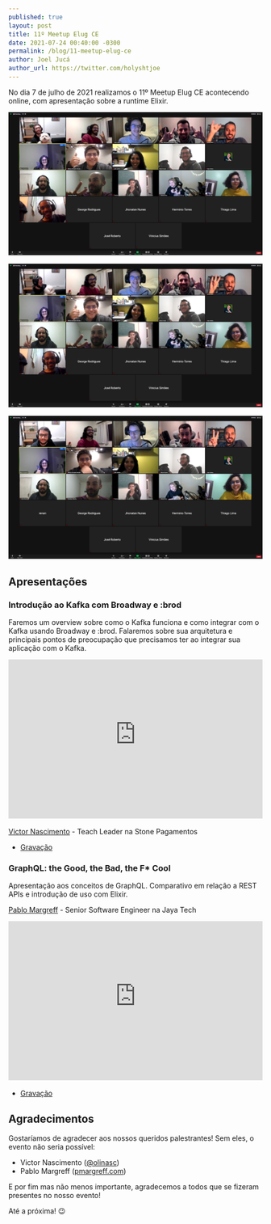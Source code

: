 ```yaml
---
published: true
layout: post
title: 11º Meetup Elug CE
date: 2021-07-24 00:40:00 -0300
permalink: /blog/11-meetup-elug-ce
author: Joel Jucá
author_url: https://twitter.com/holyshtjoe
---
```


No dia 7 de julho de 2021 realizamos o 11º Meetup Elug CE acontecendo online, com apresentação sobre a runtime Elixir.

![11º Meetup Elug CE: Foto Oficial 1](/media/2021-07-07_elug-ce-meetup-11-foto-oficial-1.png "11º Meetup Elug CE: Foto Oficial 1")

![11º Meetup Elug CE: Foto Oficial 2](/media/2021-07-07_elug-ce-meetup-11-foto-oficial-2.png "11º Meetup Elug CE: Foto Oficial 2")

![11º Meetup Elug CE: Foto Oficial 3](/media/2021-07-07_elug-ce-meetup-11-foto-oficial-3.png "11º Meetup Elug CE: Foto Oficial 3")

## Apresentações

### Introdução ao Kafka com Broadway e :brod

Faremos um overview sobre como o Kafka funciona e como integrar com o Kafka usando Broadway e :brod. Falaremos sobre sua arquitetura e principais pontos de preocupação que precisamos ter ao integrar sua aplicação com o Kafka.

<p style="text-align:center">
  <iframe src="https://www.youtube-nocookie.com/embed/_s1bF8N_dUw" frameborder="0" allow="accelerometer; autoplay; clipboard-write; encrypted-media; gyroscope; picture-in-picture" allowfullscreen style="max-width:560px;height:315px;width:100%"></iframe>
</p>

[Victor Nascimento](https://www.linkedin.com/in/victor-oliveira-nascimento-92232738/) - Teach Leader na Stone Pagamentos

- [Gravação](https://www.youtube.com/watch?v=_s1bF8N_dUw)

### GraphQL: the Good, the Bad, the F\* Cool

Apresentação aos conceitos de GraphQL. Comparativo em relação a REST APIs e introdução de uso com Elixir.

[Pablo Margreff](https://www.linkedin.com/in/pmargreff/) - Senior Software Engineer na Jaya Tech

<p style="text-align:center">
  <iframe src="https://www.youtube-nocookie.com/embed/cDdRDuzdD-0" frameborder="0" allow="accelerometer; autoplay; clipboard-write; encrypted-media; gyroscope; picture-in-picture" allowfullscreen style="max-width:560px;height:315px;width:100%"></iframe>
</p>

- [Gravação](https://www.youtube.com/watch?v=cDdRDuzdD-0)

## Agradecimentos

Gostaríamos de agradecer aos nossos queridos palestrantes! Sem eles, o evento não seria possível:

- Victor Nascimento ([@olinasc](https://twitter.com/olinasc))
- Pablo Margreff ([pmargreff.com](https://pmargreff.com/))

E por fim mas não menos importante, agradecemos a todos que se fizeram presentes no nosso evento!

Até a próxima! 😉
